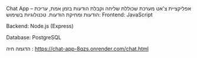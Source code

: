 Chat App – אפליקציית צ'אט
מערכת שכוללת שליחה וקבלת הודעות בזמן אמת, עריכת הודעות ומחיקת הודעות.
טכנולוגיות בשימוש:
Frontend: JavaScript 

Backend: Node.js (Express)

Database: PostgreSQL

הדגמה חיה : https://chat-app-8qzs.onrender.com/chat.html
